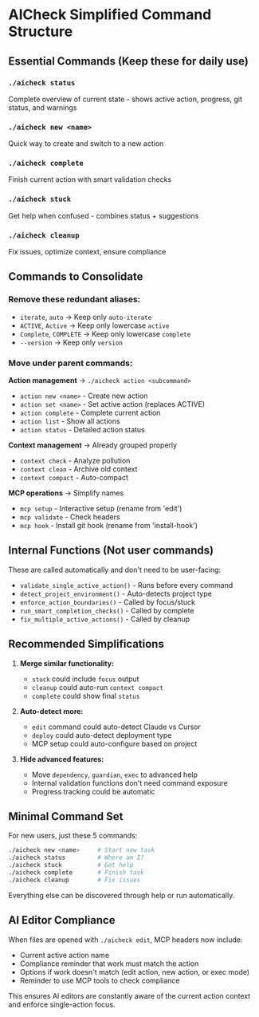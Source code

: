 <!-- MCP: AICheck_Planner -->
<!-- Action: integration-test -->
<!-- DateTime: 2025-07-07 11:10:00 PDT -->
<!-- Task: Plan command simplification -->
<!-- File: AICHECK_SIMPLIFIED_COMMANDS.md -->
<!-- Before coding, outline the steps you plan to take to complete this task. -->
<!-- Follow the approved action plan and document any scope changes. -->
<!--
<!-- IMPORTANT: Current active action is 'integration-test'
<!-- If your work is not reflective of this active action, you must either:
<!--   1. Edit the current action plan (requires approval)
<!--   2. Create a new action (requires approval)
<!--   3. Enter exec mode for temporary work (requires approval)
<!-- Use MCP tools to check current action and ensure compliance.
-->

# AICheck Simplified Command Structure

## Essential Commands (Keep these for daily use)

### `./aicheck status`
Complete overview of current state - shows active action, progress, git status, and warnings

### `./aicheck new <name>`
Quick way to create and switch to a new action

### `./aicheck complete`
Finish current action with smart validation checks

### `./aicheck stuck`
Get help when confused - combines status + suggestions

### `./aicheck cleanup`
Fix issues, optimize context, ensure compliance

## Commands to Consolidate

### Remove these redundant aliases:
- `iterate`, `auto` → Keep only `auto-iterate`
- `ACTIVE`, `Active` → Keep only lowercase `active`
- `Complete`, `COMPLETE` → Keep only lowercase `complete`
- `--version` → Keep only `version`

### Move under parent commands:

**Action management** → `./aicheck action <subcommand>`
- `action new <name>` - Create new action
- `action set <name>` - Set active action (replaces ACTIVE)
- `action complete` - Complete current action
- `action list` - Show all actions
- `action status` - Detailed action status

**Context management** → Already grouped properly
- `context check` - Analyze pollution
- `context clean` - Archive old context
- `context compact` - Auto-compact

**MCP operations** → Simplify names
- `mcp setup` - Interactive setup (rename from 'edit')
- `mcp validate` - Check headers
- `mcp hook` - Install git hook (rename from 'install-hook')

## Internal Functions (Not user commands)

These are called automatically and don't need to be user-facing:
- `validate_single_active_action()` - Runs before every command
- `detect_project_environment()` - Auto-detects project type
- `enforce_action_boundaries()` - Called by focus/stuck
- `run_smart_completion_checks()` - Called by complete
- `fix_multiple_active_actions()` - Called by cleanup

## Recommended Simplifications

1. **Merge similar functionality:**
   - `stuck` could include `focus` output
   - `cleanup` could auto-run `context compact`
   - `complete` could show final `status`

2. **Auto-detect more:**
   - `edit` command could auto-detect Claude vs Cursor
   - `deploy` could auto-detect deployment type
   - MCP setup could auto-configure based on project

3. **Hide advanced features:**
   - Move `dependency`, `guardian`, `exec` to advanced help
   - Internal validation functions don't need command exposure
   - Progress tracking could be automatic

## Minimal Command Set

For new users, just these 5 commands:
```bash
./aicheck new <name>     # Start new task
./aicheck status         # Where am I?
./aicheck stuck          # Get help
./aicheck complete       # Finish task
./aicheck cleanup        # Fix issues
```

Everything else can be discovered through help or run automatically.

## AI Editor Compliance

When files are opened with `./aicheck edit`, MCP headers now include:
- Current active action name
- Compliance reminder that work must match the action
- Options if work doesn't match (edit action, new action, or exec mode)
- Reminder to use MCP tools to check compliance

This ensures AI editors are constantly aware of the current action context and enforce single-action focus.